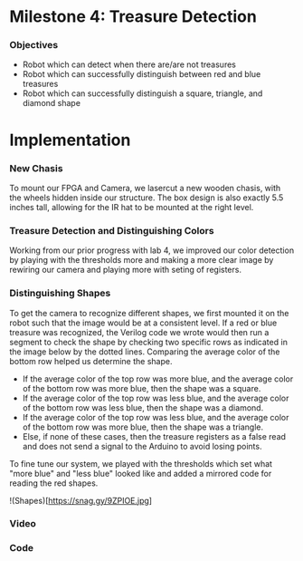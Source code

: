 # Milestone 4: Treasure Detection

### Objectives
* Robot which can detect when there are/are not treasures
* Robot which can successfully distinguish between red and blue treasures
* Robot which can successfully distinguish a square, triangle, and diamond shape

# Implementation

### New Chasis
To mount our FPGA and Camera, we lasercut a new wooden chasis, with the wheels hidden inside our structure.  The box design is also exactly 5.5 inches tall, allowing for the IR hat to be mounted at the right level.  

### Treasure Detection and Distinguishing Colors
Working from our prior progress with lab 4, we improved our color detection by playing with the thresholds more and making a more clear image by rewiring our camera and playing more with seting of registers.  

### Distinguishing Shapes
To get the camera to recognize different shapes, we first mounted it on the robot such that the image would be at a consistent level.  If a red or blue treasure was recognized, the Verilog code we wrote would then run a segment to check the shape by checking two specific rows as indicated in the image below by the dotted lines.  Comparing the average color of the bottom row helped us determine the shape.

* If the average color of the top row was more blue, and the average color of the bottom row was more blue, then the shape was a square.
* If the average color of the top row was less blue, and the average color of the bottom row was less blue, then the shape was a diamond.
* If the average color of the top row was less blue, and the average color of the bottom row was more blue, then the shape was a triangle.
* Else, if none of these cases, then the treasure registers as a false read and does not send a signal to the Arduino to avoid losing points.

To fine tune our system, we played with the thresholds which set what "more blue" and "less blue" looked like and added a mirrored code for reading the red shapes.

!(Shapes)[https://snag.gy/9ZPIOE.jpg]

### Video

### Code
